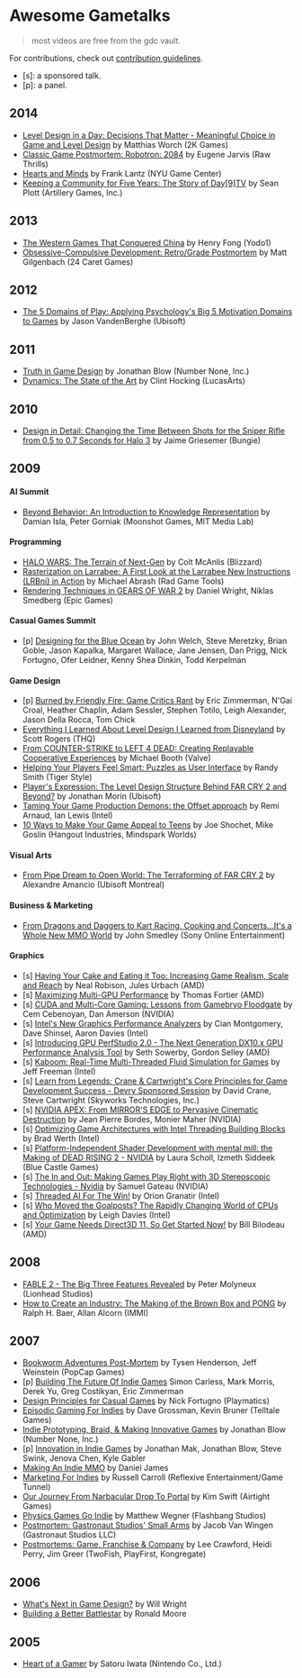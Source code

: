 # Awesome Gametalks

> most videos are free from the gdc vault.

For contributions, check out [contribution guidelines](CONTRIBUTING.md).

- [s]: a sponsored talk.
- [p]: a panel.

## 2014 ##
- [Level Design in a Day: Decisions That Matter - Meaningful Choice in Game and Level Design](http://gdcvault.com/play/1020570/) by Matthias Worch (2K Games)
- [Classic Game Postmortem: Robotron: 2084](http://gdcvault.com/play/1020591/) by Eugene Jarvis (Raw Thrills)
- [Hearts and Minds](http://gdcvault.com/play/1020788/) by Frank Lantz (NYU Game Center)
- [Keeping a Community for Five Years: The Story of Day[9]TV](http://gdcvault.com/play/1020558/) by Sean Plott (Artillery Games, Inc.)

## 2013 ##
- [The Western Games That Conquered China](http://gdcvault.com/play/1017999) by Henry Fong (Yodo1)
- [Obsessive-Compulsive Development: Retro/Grade Postmortem](http://www.gdcvault.com/play/1017963/) by Matt Gilgenbach (24 Caret Games)

## 2012 ##
- [The 5 Domains of Play: Applying Psychology's Big 5 Motivation Domains to Games](http://gdcvault.com/play/1015595/) by Jason VandenBerghe (Ubisoft)

## 2011 ##
- [Truth in Game Design](http://www.gdcvault.com/play/1014982/) by Jonathan Blow (Number None, Inc.)
- [Dynamics: The State of the Art](http://www.gdcvault.com/play/1014597/) by Clint Hocking (LucasArts)

## 2010 ##
- [Design in Detail: Changing the Time Between Shots for the Sniper Rifle from 0.5 to 0.7 Seconds for Halo 3](http://www.gdcvault.com/play/1012211/) by Jaime Griesemer (Bungie)

## 2009 ##

#### AI Summit ####
- [Beyond Behavior: An Introduction to Knowledge Representation](http://gdcvault.com/play/1267/)
by Damian Isla, Peter Gorniak (Moonshot Games, MIT Media Lab)

#### Programming ####

- [HALO WARS: The Terrain of Next-Gen](http://gdcvault.com/play/1277/) by Colt McAnlis (Blizzard)
- [Rasterization on Larrabee: A First Look at the Larrabee New Instructions (LRBni) in Action](http://gdcvault.com/play/1402/)
by Michael Abrash (Rad Game Tools)
- [Rendering Techniques in GEARS OF WAR 2](http://gdcvault.com/play/1295/)
by Daniel Wright, Niklas Smedberg (Epic Games)

#### Casual Games Summit ####
- [p] [Designing for the Blue Ocean](http://gdcvault.com/play/1359/)
by John Welch, Steve Meretzky, Brian Goble, Jason Kapalka, Margaret Wallace, Jane Jensen, Dan Prigg, Nick Fortugno, Ofer Leidner, Kenny Shea Dinkin, Todd Kerpelman

#### Game Design ####
- [p] [Burned by Friendly Fire: Game Critics Rant](http://gdcvault.com/play/1424/)
by Eric Zimmerman, N\'Gai Croal, Heather Chaplin, Adam Sessler, Stephen Totilo, Leigh Alexander, Jason Della Rocca, Tom Chick
- [Everything I Learned About Level Design I Learned from Disneyland](http://gdcvault.com/play/1305/)
by Scott Rogers (THQ)
- [From COUNTER-STRIKE to LEFT 4 DEAD: Creating Replayable Cooperative Experiences](http://gdcvault.com/play/1422/)
by Michael Booth (Valve)
- [Helping Your Players Feel Smart: Puzzles as User Interface](http://gdcvault.com/play/1333)
by Randy Smith (Tiger Style)
- [Player's Expression: The Level Design Structure Behind FAR CRY 2 and Beyond?](http://gdcvault.com/play/1304/)
by Jonathan Morin (Ubisoft)
- [Taming Your Game Production Demons: the Offset approach](http://gdcvault.com/play/1417/)
by Remi Arnaud, Ian Lewis (Intel)
- [10 Ways to Make Your Game Appeal to Teens](http://gdcvault.com/play/1011920/)
by Joe Shochet, Mike Goslin (Hangout Industries, Mindspark Worlds)

#### Visual Arts ####
- [From Pipe Dream to Open World: The Terraforming of FAR CRY 2](http://gdcvault.com/play/1353/)
by Alexandre Amancio (Ubisoft Montreal)

#### Business & Marketing ####
- [From Dragons and Daggers to Kart Racing, Cooking and Concerts...It's a Whole New MMO World](http://gdcvault.com/play/1011912/)
by John Smedley (Sony Online Entertainment)

#### Graphics #####
- [s] [Having Your Cake and Eating it Too: Increasing Game Realism, Scale and Reach](http://gdcvault.com/play/1431/)
by Neal Robison, Jules Urbach (AMD)
- [s] [Maximizing Multi-GPU Performance](http://gdcvault.com/play/1432/)
by Thomas Fortier (AMD)
- [s] [CUDA and Multi-Core Gaming: Lessons from Gamebryo Floodgate](http://gdcvault.com/play/1445)
by Cem Cebenoyan, Dan Amerson (NVIDIA)
- [s] [Intel's New Graphics Performance Analyzers](http://gdcvault.com/play/1752/)
by Cian Montgomery, Dave Shinsel, Aaron Davies (Intel)
- [s] [Introducing GPU PerfStudio 2.0 - The Next Generation DX10.x GPU Performance Analysis Tool](http://gdcvault.com/play/1429/)
by Seth Sowerby, Gordon Selley (AMD)
- [s] [Kaboom: Real-Time Multi-Threaded Fluid Simulation for Games](http://gdcvault.com/play/1414/)
by Jeff Freeman (Intel)
- [s] [Learn from Legends: Crane & Cartwright's Core Principles for Game Development Success - Devry Sponsored Session](http://gdcvault.com/play/1683/)
by David Crane, Steve Cartwright (Skyworks Technologies, Inc.)
- [s] [NVIDIA APEX: From MIRROR'S EDGE to Pervasive Cinematic Destruction](http://gdcvault.com/play/1443/)
by Jean Pierre Bordes, Monier Maher (NVIDIA)
- [s] [Optimizing Game Architectures with Intel Threading Building Blocks](http://gdcvault.com/play/1415/)
by Brad Werth (Intel)
- [s] [Platform-Independent Shader Development with mental mill: the Making of DEAD RISING 2 - NVIDIA](http://gdcvault.com/play/1447/)
by Laura Scholl, Izmeth Siddeek (Blue Castle Games)
- [s] [The In and Out: Making Games Play Right with 3D Stereoscopic Technologies - Nvidia](http://gdcvault.com/play/1444/)
by Samuel Gateau (NVIDIA)
- [s] [Threaded AI For The Win!](http://gdcvault.com/play/1416/)
by Orion Granatir (Intel)
- [s] [Who Moved the Goalposts? The Rapidly Changing World of CPUs and Optimization](http://gdcvault.com/play/1413/)
by Leigh Davies (Intel)
- [s] [Your Game Needs Direct3D 11, So Get Started Now!](http://gdcvault.com/play/1430/)
by Bill Bilodeau (AMD)

## 2008 ##
- [FABLE 2 - The Big Three Features Revealed](http://gdcvault.com/play/28/)
by Peter Molyneux (Lionhead Studios)
- [How to Create an Industry: The Making of the Brown Box and PONG](http://gdcvault.com/play/29/)
by Ralph H. Baer, Allan Alcorn (IMMI)

## 2007 ##
- [Bookworm Adventures Post-Mortem](http://gdcvault.com/play/1019226/)
by Tysen Henderson, Jeff Weinstein (PopCap Games)
- [p] [Building The Future Of Indie Games](http://gdcvault.com/play/1014825/)
Simon Carless, Mark Morris, Derek Yu, Greg Costikyan, Eric Zimmerman
- [Design Principles for Casual Games](http://gdcvault.com/play/1019227/)
by Nick Fortugno (Playmatics)
- [Episodic Gaming For Indies](http://gdcvault.com/play/1014830/)
by Dave Grossman, Kevin Bruner (Telltale Games)
- [Indie Prototyping, Braid, & Making Innovative Games](http://gdcvault.com/play/1014831/)
by Jonathan Blow (Number None, Inc.)
- [p] [Innovation in Indie Games](http://gdcvault.com/play/1014832/)
by Jonathan Mak, Jonathan Blow, Steve Swink, Jenova Chen, Kyle Gabler
- [Making An Indie MMO](http://gdcvault.com/play/1014833/)
by Daniel James
- [Marketing For Indies](http://gdcvault.com/play/1014826)
by Russell Carroll (Reflexive Entertainment/Game Tunnel)
- [Our Journey From Narbacular Drop To Portal](http://gdcvault.com/play/1014822/)
by Kim Swift (Airtight Games)
- [Physics Games Go Indie](http://gdcvault.com/play/1014827)
by Matthew Wegner (Flashbang Studios)
- [Postmortem: Gastronaut Studios' Small Arms](http://gdcvault.com/play/1014828/)
by Jacob Van Wingen (Gastronaut Studios LLC)
- [Postmortems: Game, Franchise & Company](http://gdcvault.com/play/1019228/)
by Lee Crawford, Heidi Perry, Jim Greer (TwoFish, PlayFirst, Kongregate)

## 2006 ##
- [What's Next in Game Design?](http://gdcvault.com/play/1014845/)
by Will Wright
- [Building a Better Battlestar](http://gdcvault.com/play/1016689/)
by Ronald Moore

## 2005 ##
- [Heart of a Gamer](http://gdcvault.com/play/1014847/)
by Satoru Iwata (Nintendo Co., Ltd.)
